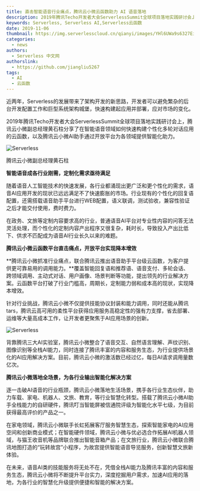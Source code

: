 ```yaml
---
title: 直击智能语音行业痛点，腾讯云小微云函数助力 AI 语音落地
description: 2019年腾讯Techo开发者大会ServerlessSummit全球项目落地实践研讨会上，腾讯云小微副总经理黄石柱分享了在智能语音领域如何快速构建个性化多轮对话应用的云函数，以及腾讯云小微AI助手通过开放平台为各领域提供智能化助力。
keywords: Serverless, Serverless AI,Serverless云函数
date: 2019-11-06
thumbnail: https://img.serverlesscloud.cn/qianyi/images/YHl6UWa9s6327EicNmKoiadbyaCyibt2hQODLvPl1Qic9jOd0l2alkMWZZCia1t9osbnMmVBxWS4eBXjicWibtOScI65A.jpg
categories: 
  - news
authors: 
  - Serverless 中文网
authorslink: 
  - https://github.com/jiangliu5267
tags:
  - AI
  - 云函数
---
```


近两年，Serverless的发展带来了架构开发的新思路，开发者可以避免繁杂的后台开发配置工作和巨型系统架构城堡，快速构建起应用并部署，应对市场的变化。

2019年腾讯Techo开发者大会ServerlessSummit全球项目落地实践研讨会上，腾讯云小微副总经理黄石柱分享了在智能语音领域如何快速构建个性化多轮对话应用的云函数，以及腾讯云小微AI助手通过开放平台为各领域提供智能化助力。

![Serverless](https://img.serverlesscloud.cn/qianyi/images/YHl6UWa9s6327EicNmKoiadbyaCyibt2hQODLvPl1Qic9jOd0l2alkMWZZCia1t9osbnMmVBxWS4eBXjicWibtOScI65A.jpg)

腾讯云小微副总经理黄石柱

**智能语音成各行业刚需，定制化需求亟待满足**

随着语音人工智能技术的快速发展，各行业都涌现出更广泛和更个性化的需求，语音AI应用开发的现状已远远满足不了快速膨胀的市场。行业现有的个性化的回复语配置，还需搭载语音助手平台进行WEB配置，语义联调，测试验收，兼容性验证之后才能交付使用，费时费力。

在政务、文旅等定制内容要求高的行业，普通语音AI平台对专业性内容的问答无法灵活处理，而个性化的定制内容产出程序又很复杂，耗时长，导致投入产出比低下、供求不匹配成为语音AI行业长久以来的难题。

**腾讯云小微云函数平台直击痛点，开放平台实现降本增效**

**腾讯云小微抓准行业痛点，联合腾讯云推出语音助手平台级云函数，为客户提供更可靠易用的调用能力。**覆盖智能回复语和推荐语、语音支付、多轮会话、跨领域调用、主动式对话、用户画像、场景判断等功能，提出领先的行业解决方案。云函数平台打破了行业门槛高，周期长，定制能力弱和成本高的现状，实现降本增效。

针对行业挑战，腾讯云小微不仅提供技能协议封装和能力调用，同时还能从腾讯tars，腾讯云高可用的柔性平台获得应用服务高稳定性的强有力支撑，省去部署、运维等大量高成本工作，让开发者更聚焦于AI应用场景的创新。

![Serverless](https://img.serverlesscloud.cn/qianyi/images/YHl6UWa9s6327EicNmKoiadbyaCyibt2hQOiaE3yaLyBtZcMJicQN0gvcicsXibQWF8fCBrrpRbq4N6f15tIMotrTmLmQ.jpg)

背靠腾讯三大AI实验室，腾讯云小微整合了语音交互、自然语言理解、声纹识别、图像识别等全栈AI能力，同时连接了腾讯丰富的内容和服务生态，为行业提供场景化的AI应用解决方案。目前，腾讯云小微的激活数已经过亿，每日AI请求调用量数亿次。

**腾讯云小微落地全场景，为各行业输出智能化解决方案**

逐一击破AI语音的行业瓶颈，腾讯云小微落地生活场景，携手各行业生态伙伴，助力车载、家电、机器人、文旅、教育，等行业智慧化转型。搭载了腾讯云小微AI助手全栈能力的自研硬件，腾讯叮当智能屏被信通院评级为智能化水平七级，为目前获得最高评价的产品之一。

在家电领域，腾讯云小微联手长虹拓展客厅服务智慧生态，探索智能家电的AI应用空间和创新商业模式；在智能硬件领域，腾讯云小微与优必选合作拓展AI机器人领域，与猫王收音机等品牌联合推出智能音箱产品；在文旅行业，腾讯云小微联合腾讯地图打造的“玩转故宫”小程序，为故宫提供智能语音导览服务，创新智慧文旅新体验。

在未来，语音AI类的技能服务将无处不在，凭借全栈AI能力及腾讯丰富的内容和服务生态，腾讯云小微将不断提升平台实力，深度挖掘用户需求，加速AI应用的落地，为各行业的智慧化升级提供便捷和智能的解决方案。